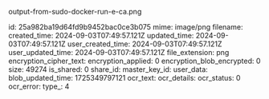 output-from-sudo-docker-run-e-ca.png

id: 25a982ba19d64fd9b9452bac0ce3b075
mime: image/png
filename: 
created_time: 2024-09-03T07:49:57.121Z
updated_time: 2024-09-03T07:49:57.121Z
user_created_time: 2024-09-03T07:49:57.121Z
user_updated_time: 2024-09-03T07:49:57.121Z
file_extension: png
encryption_cipher_text: 
encryption_applied: 0
encryption_blob_encrypted: 0
size: 49274
is_shared: 0
share_id: 
master_key_id: 
user_data: 
blob_updated_time: 1725349797121
ocr_text: 
ocr_details: 
ocr_status: 0
ocr_error: 
type_: 4